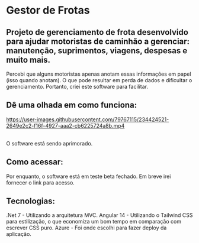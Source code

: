 # Gestor de Frotas

## Projeto de gerenciamento de frota desenvolvido para ajudar motoristas de caminhão a gerenciar:  manutenção, suprimentos, viagens, despesas e muito mais.

Percebi que alguns motoristas apenas anotam essas informações em papel (isso quando anotam). O que pode resultar em perda de dados e dificultar o gerenciamento. Portanto, criei este software para facilitar.

## Dê uma olhada em como funciona:
https://user-images.githubusercontent.com/79767115/234424521-2649e2c2-f16f-4927-aaa2-cb6225724a8b.mp4


<br>
O software está sendo aprimorado.

## Como acessar:
Por enquanto, o software está em teste beta fechado. Em breve irei fornecer o link para acesso.

## Tecnologias:
.Net 7 - Utilizando a arquitetura MVC.
Angular 14 - Utilizando o Tailwind CSS para estilização, o que economiza um bom tempo em comparação com escrever CSS puro.
Azure - Foi onde escolhi para fazer deploy da aplicação.
